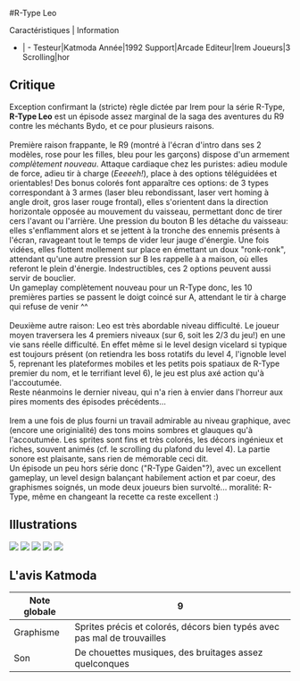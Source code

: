 #R-Type Leo

Caractéristiques | Information
- | -
Testeur|Katmoda
Année|1992
Support|Arcade
Editeur|Irem
Joueurs|3
Scrolling|hor

## Critique
Exception confirmant la (stricte) règle dictée par Irem pour la série R-Type, <b>R-Type Leo</b> est un épisode assez marginal de la saga des aventures du R9 contre les méchants Bydo, et ce pour plusieurs raisons.<br/><br/>Première raison frappante, le R9 (montré à l'écran d'intro dans ses 2 modèles, rose pour les filles, bleu pour les garçons) dispose d'un armement <i>complètement nouveau</i>. Attaque cardiaque chez les puristes: adieu module de force, adieu tir à charge (<i>Eeeeeh!</i>), place à des options téléguidées et orientables! Des bonus colorés font apparaître ces options: de 3 types correspondant à 3 armes (laser bleu rebondissant, laser vert homing à angle droit, gros laser rouge frontal), elles s'orientent dans la direction horizontale opposée au mouvement du vaisseau, permettant donc de tirer cers l'avant ou l'arrière. Une pression du bouton B les détache du vaisseau: elles s'enflamment alors et se jettent à la tronche des ennemis présents à l'écran, ravageant tout le temps de vider leur jauge d'énergie. Une fois vidées, elles flottent mollement sur place en émettant un doux "ronk-ronk", attendant qu'une autre pression sur B les rappelle à a maison, où elles referont le plein d'énergie. Indestructibles, ces 2 options peuvent aussi servir de bouclier.<br/>Un gameplay complètement nouveau pour un R-Type donc, les 10 premières parties se passent le doigt coincé sur A, attendant le tir à charge qui refuse de venir ^^<br/><br/>Deuxième autre raison: Leo est très abordable niveau difficulté. Le joueur moyen traversera les 4 premiers niveaux (sur 6, soit les 2/3 du jeu!) en une vie sans réelle difficulté. En effet même si le level design vicelard si typique est toujours présent (on retiendra les boss rotatifs du level 4, l'ignoble level 5, reprenant les plateformes mobiles et les petits pois spatiaux de R-Type premier du nom, et le terrifiant level 6), le jeu est plus axé action qu'à l'accoutumée.<br/>Reste néanmoins le dernier niveau, qui n'a rien à envier dans l'horreur aux pires moments des épisodes précédents...<br/><br/>Irem a une fois de plus fourni un travail admirable au niveau graphique, avec (encore une originialité) des tons moins sombres et glauques qu'à l'accoutumée. Les sprites sont fins et très colorés, les décors ingénieux et riches, souvent animés (cf. le scrolling du plafond du level 4). La partie sonore est plaisante, sans rien de mémorable ceci dit.<br/>Un épisode un peu hors série donc ("R-Type Gaiden"?), avec un excellent gameplay, un level design balançant habilement action et par coeur, des graphismes soignés, un mode  deux joueurs bien survolté... moralité: R-Type, même en changeant la recette ca reste excellent :)

## Illustrations
![](http://www.shmup.com/images/thumbs/img_fiche_1_21.gif)
![](http://www.shmup.com/images/thumbs/img_fiche_2_21.gif)
![](http://www.shmup.com/images/thumbs/img_fiche_3_21.jpg)
![](http://www.shmup.com/images/thumbs/img_fiche_4_21.jpg)
![](http://www.shmup.com/images/thumbs/img_fiche_5_21.gif)

## L'avis Katmoda
Note globale|9
-|-
Graphisme|Sprites précis et colorés, décors bien typés avec pas mal de trouvailles
Son|De chouettes musiques, des bruitages assez quelconques
